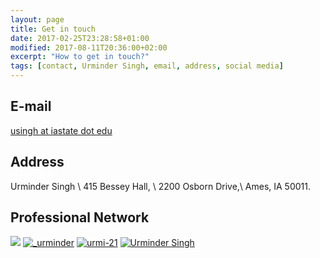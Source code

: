 ```yaml
---
layout: page
title: Get in touch
date: 2017-02-25T23:28:58+01:00
modified: 2017-08-11T20:36:00+02:00
excerpt: "How to get in touch?"
tags: [contact, Urminder Singh, email, address, social media]
---
```


## E-mail
[usingh at iastate dot edu ](mailto:usingh@iastate.edu)

## Address ##

Urminder Singh \\
415 Bessey Hall, \\
2200 Osborn Drive,\\
Ames, IA 50011.


## Professional Network ##

[<img src="https://img.shields.io/badge/ORCiD-grey?style=flat&logo=ORCID"/>](https://orcid.org/0000-0003-3703-0820) 
[<img src="https://img.shields.io/badge/Twitter-blue?style=flat&logo=Twitter" alt="_urminder"/>](https://twitter.com/_urminder) 
[<img src="https://img.shields.io/badge/GitHub-black?style=flat&logo=github" alt="urmi-21"/>](https://github.com/urmi-21) 
[<img src="https://img.shields.io/badge/Google_Scholar-lightgrey?style=flat&logo=Google-Scholar" alt="Urminder Singh"/>](https://scholar.google.com/citations?user=yat-ghwAAAAJ&hl=en)
